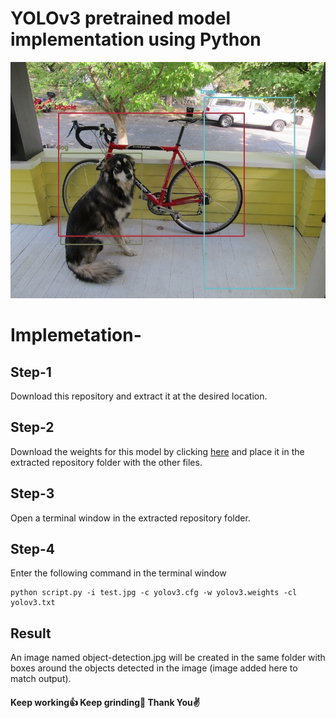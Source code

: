 # YOLOv3 pretrained model implementation using Python

![](object-detection.jpg)

# Implemetation-
## Step-1
Download this repository and extract it at the desired location.

## Step-2
Download the weights for this model by clicking [here](https://pjreddie.com/media/files/yolov3.weights) and place it in the extracted repository folder with the other files.

## Step-3
Open a terminal window in the extracted repository folder.

## Step-4
Enter the following command in the terminal window 
```
python script.py -i test.jpg -c yolov3.cfg -w yolov3.weights -cl yolov3.txt
```

## Result 
An image named object-detection.jpg will be created in the same folder with boxes around the objects detected in the image (image added here to match output).

#### Keep working👍 Keep grinding💪 Thank You✌️
